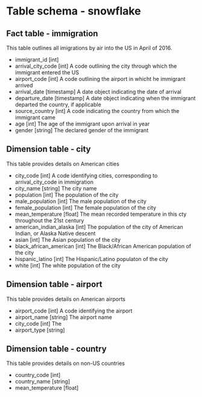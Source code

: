# Table schema - snowflake
## Fact table - immigration
This table outlines all imigrations by air into the US in April of 2016.
  - immigrant_id [int]
  - arrival_city_code [int] A code outlining the city through which the immigrant entered the US
  - airport_code [int] A code outlining the airport in whicht he immigrant arrived
  - arrival_date [timestamp] A date object indicating the date of arrival
  - departure_date [timestamp] A date object indicating when the immigrant departed the country, if applicable
  - source_country [int] A code indicating the country from which the immigrant came
  - age [int] The age of the immigrant upon arrival in year
  - gender [string] The declared gender of the immigrant
  
## Dimension table - city
This table provides details on American cities
  - city_code [int] A code identifying cities, corresponding to arrival_city_code in immigration
  - city_name [string] The city name
  - population [int] The population of the city
  - male_population [int] The male population of the city
  - female_population [int] The female population of the city
  - mean_temperature [float] The mean recorded temperature in this cty throughout the 21st century
  - american_indian_alaska [int] The population of the city of American Indian, or Alaska Native descent
  - asian [int] The Asian population of the city
  - black_african_american [int] The Black/African American population of the city
  - hispanic_latino [int] The Hispanic/Latino populaton of the city
  - white [int] The white population of the city
  
## Dimension table - airport
This table provides details on American airports
  - airport_code [int] A code identifying the airport
  - airport_name [string] The airport name
  - city_code [int] The 
  - airport_type [string]
  
## Dimension table - country
This table provides details on non-US countries
  - country_code [int]
  - country_name [string]
  - mean_temperature [float]